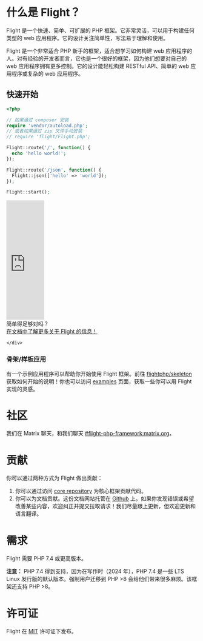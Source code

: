 # 什么是 Flight？

Flight 是一个快速、简单、可扩展的 PHP 框架。它非常灵活，可以用于构建任何类型的 web 应用程序。它的设计关注简单性，写法易于理解和使用。

Flight 是一个非常适合 PHP 新手的框架，适合想学习如何构建 web 应用程序的人。对有经验的开发者而言，它也是一个很好的框架，因为他们想要对自己的 web 应用程序拥有更多控制。它的设计能轻松构建 RESTful API、简单的 web 应用程序或复杂的 web 应用程序。

## 快速开始

```php
<?php

// 如果通过 composer 安装
require 'vendor/autoload.php';
// 或者如果通过 zip 文件手动安装
// require 'flight/Flight.php';

Flight::route('/', function() {
  echo 'hello world!';
});

Flight::route('/json', function() {
  Flight::json(['hello' => 'world']);
});

Flight::start();
```

<div class="flight-block-video">
  <div class="row">
    <div class="col-12 col-md-6 position-relative video-wrapper">
      <iframe class="video-bg" width="100vw" height="315" src="https://www.youtube.com/embed/VCztp1QLC2c?si=W3fSWEKmoCIlC7Z5" title="YouTube 视频播放器" frameborder="0" allow="accelerometer; autoplay; clipboard-write; encrypted-media; gyroscope; picture-in-picture; web-share" allowfullscreen></iframe>
    </div>
    <div class="col-12 col-md-6 text-center mt-5 pt-5">
      <span class="fligth-title-video">简单得足够对吗？</span>
      <br>
      <a href="https://docs.flightphp.com/learn">在文档中了解更多关于 Flight 的信息！</a>

    </div>
  </div>
</div>

### 骨架/样板应用

有一个示例应用程序可以帮助你开始使用 Flight 框架。前往 [flightphp/skeleton](https://github.com/flightphp/skeleton) 获取如何开始的说明！你也可以访问 [examples](examples) 页面，获取一些你可以用 Flight 实现的灵感。

# 社区

我们在 Matrix 聊天，和我们聊天 [#flight-php-framework:matrix.org](https://matrix.to/#/#flight-php-framework:matrix.org)。

# 贡献

你可以通过两种方式为 Flight 做出贡献：

1. 你可以通过访问 [core repository](https://github.com/flightphp/core) 为核心框架贡献代码。
1. 你可以为文档贡献。这份文档网站托管在 [Github](https://github.com/flightphp/docs) 上。如果你发现错误或希望改善某些内容，欢迎纠正并提交拉取请求！我们尽量跟上更新，但欢迎更新和语言翻译。

# 需求

Flight 需要 PHP 7.4 或更高版本。

**注意：** PHP 7.4 得到支持，因为在写作时（2024 年），PHP 7.4 是一些 LTS Linux 发行版的默认版本。强制用户迁移到 PHP >8 会给他们带来很多麻烦。该框架还支持 PHP >8。

# 许可证

Flight 在 [MIT](https://github.com/flightphp/core/blob/master/LICENSE) 许可证下发布。